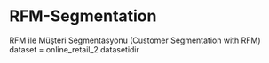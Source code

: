 # RFM-Segmentation
 RFM ile Müşteri Segmentasyonu (Customer Segmentation with RFM)
 dataset = online_retail_2 datasetidir
